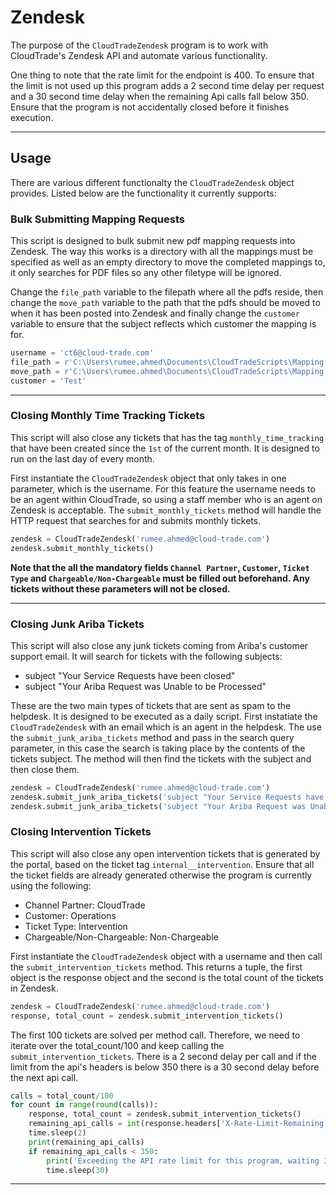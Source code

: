# Zendesk

The purpose of the `CloudTradeZendesk` program is to work with CloudTrade's Zendesk API and automate various
functionality.

One thing to note that the rate limit for the endpoint is 400. To ensure that the limit is not used up this program
adds a 2 second time delay per request and a 30 second time delay when the remaining Api calls fall below 350. Ensure
that the program is not accidentally closed before it finishes execution.

---

## Usage

There are various different functionalty the `CloudTradeZendesk` object provides. Listed below are the functionality
it currently supports:

### Bulk Submitting Mapping Requests

This script is designed to bulk submit new pdf mapping requests into Zendesk. The way this works is a directory with
all the mappings must be specified as well as an empty directory to move the completed mappings to, it only searches
for PDF files so any other filetype will be ignored.

Change the `file_path` variable to the filepath where all the pdfs reside, then change the `move_path` variable to
the path that the pdfs should be moved to when it has been posted into Zendesk and finally change the `customer`
variable to ensure that the subject reflects which customer the mapping is for.

```python
username = 'ct6@cloud-trade.com'
file_path = r'C:\Users\rumee.ahmed\Documents\CloudTradeScripts\Mapping Requests\files'
move_path = r'C:\Users\rumee.ahmed\Documents\CloudTradeScripts\Mapping Requests\moved_files'
customer = 'Test'
```

---

### Closing Monthly Time Tracking Tickets

This script will also close any tickets that has the tag `monthly_time_tracking` that have been created since the
`1st` of the current month. It is designed to run on the last day of every month.

First instantiate the `CloudTradeZendesk` object that only takes in one parameter, which is the username. For this
feature the username needs to be an agent within CloudTrade, so using a staff member who is an agent on Zendesk is 
acceptable. The `submit_monthly_tickets` method will handle the HTTP request that searches for and submits monthly
tickets.

```python
zendesk = CloudTradeZendesk('rumee.ahmed@cloud-trade.com')
zendesk.submit_monthly_tickets()
```

**Note that the all the mandatory fields `Channel Partner`, `Customer`, `Ticket Type` and `Chargeable/Non-Chargeable`
must be filled out beforehand. Any tickets without these parameters will not be closed.**

---

### Closing Junk Ariba Tickets

This script will also close any junk tickets coming from Ariba's customer support email. It will search for tickets
with the following subjects:
- subject "Your Service Requests have been closed"
- subject "Your Ariba Request was Unable to be Processed"

These are the two main types of tickets that are sent as spam to the helpdesk. It is designed to be executed as a
daily script. First instatiate the `CloudTradeZendesk` with an email which is an agent in the helpdesk. The use the
`submit_junk_ariba_tickets` method and pass in the search query parameter, in this case the search is taking place
by the contents of the tickets subject. The method will then find the tickets with the subject and then close them.

```python
zendesk = CloudTradeZendesk('rumee.ahmed@cloud-trade.com')
zendesk.submit_junk_ariba_tickets('subject "Your Service Requests have been closed"')
zendesk.submit_junk_ariba_tickets('subject "Your Ariba Request was Unable to be Processed"')
```

### Closing Intervention Tickets

This script will also close any open intervention tickets that is generated by the portal, based on the
ticket tag `internal__intervention`. Ensure that all the ticket fields are already generated otherwise the
program is currently using the following:
- Channel Partner: CloudTrade
- Customer: Operations
- Ticket Type: Intervention
- Chargeable/Non-Chargeable: Non-Chargeable

First instantiate the `CloudTradeZendesk` object with a username and then call the `submit_intervention_tickets`
method. This returns a tuple, the first object is the response object and the second is the total count of 
the tickets in Zendesk. 

```python
zendesk = CloudTradeZendesk('rumee.ahmed@cloud-trade.com')
response, total_count = zendesk.submit_intervention_tickets()
```

The first 100 tickets are solved per method call. Therefore, we need to iterate over the total_count/100 and
keep calling the `submit_intervention_tickets`. There is a 2 second delay per call and if the limit from
the api's headers is below 350 there is a 30 second delay before the next api call.

```python
calls = total_count/100
for count in range(round(calls)):
    response, total_count = zendesk.submit_intervention_tickets()
    remaining_api_calls = int(response.headers['X-Rate-Limit-Remaining'])
    time.sleep(2)
    print(remaining_api_calls)
    if remaining_api_calls < 350:
        print('Exceeding the API rate limit for this program, waiting 30 seconds.')
        time.sleep(30)
```

---